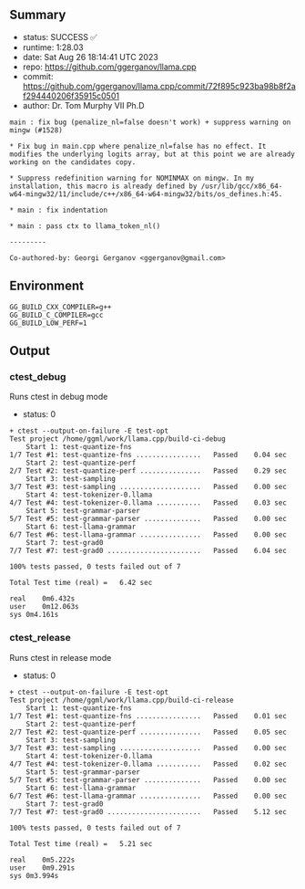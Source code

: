 ## Summary

- status:  SUCCESS ✅
- runtime: 1:28.03
- date:    Sat Aug 26 18:14:41 UTC 2023
- repo:    https://github.com/ggerganov/llama.cpp
- commit:  https://github.com/ggerganov/llama.cpp/commit/72f895c923ba98b8f2af294440206f35915c0501
- author:  Dr. Tom Murphy VII Ph.D
```
main : fix bug (penalize_nl=false doesn't work) + suppress warning on mingw (#1528)

* Fix bug in main.cpp where penalize_nl=false has no effect. It modifies the underlying logits array, but at this point we are already working on the candidates copy.

* Suppress redefinition warning for NOMINMAX on mingw. In my installation, this macro is already defined by /usr/lib/gcc/x86_64-w64-mingw32/11/include/c++/x86_64-w64-mingw32/bits/os_defines.h:45.

* main : fix indentation

* main : pass ctx to llama_token_nl()

---------

Co-authored-by: Georgi Gerganov <ggerganov@gmail.com>
```

## Environment

```
GG_BUILD_CXX_COMPILER=g++
GG_BUILD_C_COMPILER=gcc
GG_BUILD_LOW_PERF=1
```

## Output

### ctest_debug

Runs ctest in debug mode
- status: 0
```
+ ctest --output-on-failure -E test-opt
Test project /home/ggml/work/llama.cpp/build-ci-debug
    Start 1: test-quantize-fns
1/7 Test #1: test-quantize-fns ................   Passed    0.04 sec
    Start 2: test-quantize-perf
2/7 Test #2: test-quantize-perf ...............   Passed    0.29 sec
    Start 3: test-sampling
3/7 Test #3: test-sampling ....................   Passed    0.00 sec
    Start 4: test-tokenizer-0.llama
4/7 Test #4: test-tokenizer-0.llama ...........   Passed    0.03 sec
    Start 5: test-grammar-parser
5/7 Test #5: test-grammar-parser ..............   Passed    0.00 sec
    Start 6: test-llama-grammar
6/7 Test #6: test-llama-grammar ...............   Passed    0.00 sec
    Start 7: test-grad0
7/7 Test #7: test-grad0 .......................   Passed    6.04 sec

100% tests passed, 0 tests failed out of 7

Total Test time (real) =   6.42 sec

real	0m6.432s
user	0m12.063s
sys	0m4.161s
```

### ctest_release

Runs ctest in release mode
- status: 0
```
+ ctest --output-on-failure -E test-opt
Test project /home/ggml/work/llama.cpp/build-ci-release
    Start 1: test-quantize-fns
1/7 Test #1: test-quantize-fns ................   Passed    0.01 sec
    Start 2: test-quantize-perf
2/7 Test #2: test-quantize-perf ...............   Passed    0.05 sec
    Start 3: test-sampling
3/7 Test #3: test-sampling ....................   Passed    0.00 sec
    Start 4: test-tokenizer-0.llama
4/7 Test #4: test-tokenizer-0.llama ...........   Passed    0.02 sec
    Start 5: test-grammar-parser
5/7 Test #5: test-grammar-parser ..............   Passed    0.00 sec
    Start 6: test-llama-grammar
6/7 Test #6: test-llama-grammar ...............   Passed    0.00 sec
    Start 7: test-grad0
7/7 Test #7: test-grad0 .......................   Passed    5.12 sec

100% tests passed, 0 tests failed out of 7

Total Test time (real) =   5.21 sec

real	0m5.222s
user	0m9.291s
sys	0m3.994s
```

